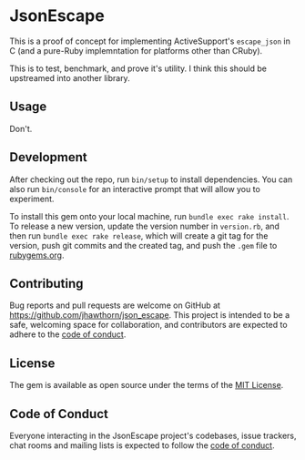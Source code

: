 # JsonEscape

This is a proof of concept for implementing ActiveSupport's `escape_json` in C
(and a pure-Ruby implemntation for platforms other than CRuby).

This is to test, benchmark, and prove it's utility. I think this should be
upstreamed into another library.

## Usage

Don't.

## Development

After checking out the repo, run `bin/setup` to install dependencies. You can also run `bin/console` for an interactive prompt that will allow you to experiment.

To install this gem onto your local machine, run `bundle exec rake install`. To release a new version, update the version number in `version.rb`, and then run `bundle exec rake release`, which will create a git tag for the version, push git commits and the created tag, and push the `.gem` file to [rubygems.org](https://rubygems.org).

## Contributing

Bug reports and pull requests are welcome on GitHub at https://github.com/jhawthorn/json_escape. This project is intended to be a safe, welcoming space for collaboration, and contributors are expected to adhere to the [code of conduct](https://github.com/jhawthorn/json_escape/blob/main/CODE_OF_CONDUCT.md).

## License

The gem is available as open source under the terms of the [MIT License](https://opensource.org/licenses/MIT).

## Code of Conduct

Everyone interacting in the JsonEscape project's codebases, issue trackers, chat rooms and mailing lists is expected to follow the [code of conduct](https://github.com/jhawthorn/json_escape/blob/main/CODE_OF_CONDUCT.md).
